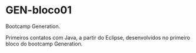 # GEN-bloco01
Bootcamp Generation.

Primeiros contatos com Java, a partir do Eclipse, desenvolvidos no primeiro bloco do bootcamp Generation.
